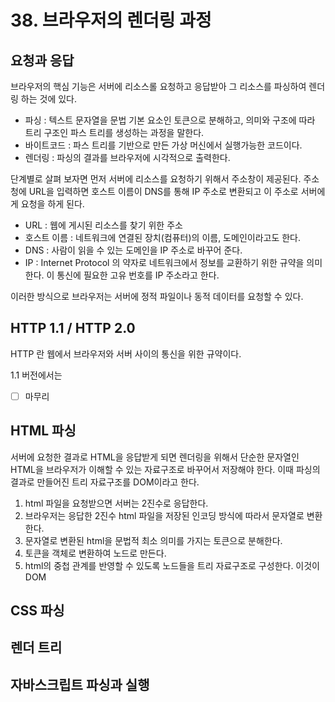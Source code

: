 # 38. 브라우저의 렌더링 과정

## 요청과 응답

브라우저의 핵심 기능은 서버에 리소스롤 요청하고 응답받아 그 리소스를 파싱하여 렌더링 하는 것에 있다.

- 파싱 : 텍스트 문자열을 문법 기본 요소인 토큰으로 분해하고, 의미와 구조에 따라 트리 구조인 파스 트리를 생성하는 과정을 말한다.
- 바이트코드 : 파스 트리를 기반으로 만든 가상 머신에서 실행가능한 코드이다.
- 렌더링 : 파싱의 결과를 브라우저에 시각적으로 출력한다.

단계별로 살펴 보자면 먼저 서버에 리소스를 요청하기 위해서 주소창이 제공된다. 주소청에 URL을 입력하면 호스트 이름이 DNS를 통해 IP 주소로 변환되고 이 주소로 서버에게 요청을 하게 된다.

- URL : 웹에 게시된 리소스를 찾기 위한 주소
- 호스트 이름 : 네트워크에 연결된 장치(컴퓨터)의 이름, 도메인이라고도 한다.
- DNS : 사람이 읽을 수 있는 도메인을 IP 주소로 바꾸어 준다.
- IP : Internet Protocol 의 약자로 네트워크에서 정보를 교환하기 위한 규약을 의미한다. 이 통신에 필요한 고유 번호를 IP 주소라고 한다.

이러한 방식으로 브라우저는 서버에 정적 파일이나 동적 데이터를 요청할 수 있다.

## HTTP 1.1 / HTTP 2.0

HTTP 란 웹에서 브라우저와 서버 사이의 통신을 위한 규약이다.

1.1 버전에서는

- [ ] 마무리

## HTML 파싱

서버에 요청한 결과로 HTML을 응답받게 되면 렌더링을 위해서 단순한 문자열인 HTML을 브라우저가 이해할 수 있는 자료구조로 바꾸어서 저장해야 한다. 이때 파싱의 결과로 만들어진 트리 자료구조를 DOM이라고 한다.

1. html 파일을 요청받으면 서버는 2진수로 응답한다.
2. 브라우저는 응답한 2진수 html 파일을 저장된 인코딩 방식에 따라서 문자열로 변환한다.
3. 문자열로 변환된 html을 문법적 최소 의미를 가지는 토큰으로 분해한다.
4. 토큰을 객체로 변환하여 노드로 만든다.
5. html의 중첩 관계를 반영할 수 있도록 노드들을 트리 자료구조로 구성한다. 이것이 DOM

## CSS 파싱

## 렌더 트리

## 자바스크립트 파싱과 실행
